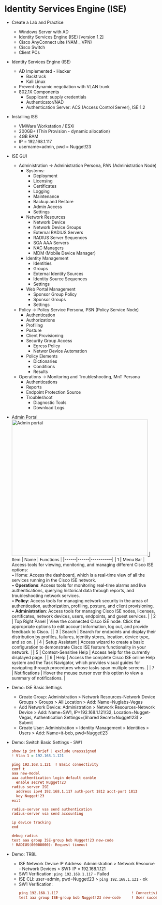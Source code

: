 # Identity Services Engine (ISE)

+ Create a Lab and Practice
    + Windows Server with AD
    + Identity Services Engine (ISE) [version 1.2]
    + Cisco AnyConnect uite (NAM _ VPN)
    + Cisco Switch
    + Client PCs

+ Identity Services Engine (ISE)
    + AD Implemented - Hacker
        + Backtrack
        + Kali Linux
    + Prevent dynamic negotiation with VLAN trunk
    + 802.1X Components
        + Supplicant: supply credentials
        + Authenticator/NAD
        + Authentication Server: ACS (Access Control Server), ISE 1.2

+ Installing ISE:
    + VMWare Workstation / ESXi
    + 200GB+ (Thin Provision - dynamic allocation)
    + 4GB RAM
    + IP = 192.168.1.117
    + username=admin, pwd = Nugget!23

+ ISE GUI
    + Administration -> Administration Persona, PAN (Administration Node)
        + Systems: 
            + Deployment
            + Licensing
            + Certificates
            + Logging
            + Maintenance
            + Backup and Restore
            + Admin Access
            + Settings
        + Network Resources
            + Network Device
            + Network Device Groups
            + External RADIUS Servers
            + RADIUS Server Sequences
            + SGA AAA Servers
            + NAC Managers
            + MDM (Mobile Device Manager)
        + Identity Management
            + Identities
            + Groups
            + External Identity Sources
            + Identity Source Sequences
            + Settings
        + Web Portal Management
            + Sponsor Group Policy
            + Sponsor Groups
            + Settings
    + Policy -> Policy Service Persona, PSN (Policy Service Node)
        + Authentication
        + Authorizations
        + Profiling
        + Posture
        + Client Provisioning
        + Security Group Access
            + Egress Policy
            + Networ Device Automation
        + Policy Elements
            + Dictionaries
            + Conditions
            + Results
    + Operations -> Monitoring and Troubleshooting, MnT Persona
        + Authentications
        + Reports
        + Endpoint Protection Source
        + Troubleshoot
            + Diagnostic Tools
            + Download Logs

+ Admin Portal
    <a href="https://www.cisco.com/c/en/us/td/docs/security/ise/1-2/user_guide/ise_user_guide/ise_ui_intro.html">
        <br/><img src="https://www.cisco.com/c/dam/en/us/td/i/300001-400000/300001-310000/303001-304000/303287.tif/_jcr_content/renditions/303287.jpg" alt="Admin portal" width="450">
    </a>
    | Item | Name | Functions |
    |------|------|-----------|
    | 1 | Menu Bar | Access tools for viewing, monitoring, and managing different Cisco ISE options: <br/>  • Home: Access the dashboard, which is a real-time view of all the services running in the Cisco ISE network. <br/> • __Operations__: Access tools for monitoring real-time alarms and live authentications, querying historical data through reports, and troubleshooting network services. <br/> • __Policy__: Access tools for managing network security in the areas of authentication, authorization, profiling, posture, and client provisioning. <br/>       • __Administration__: Access tools for managing Cisco ISE nodes, licenses, certificates, network devices, users, endpoints, and guest services. |
    | 2 | Top Right Panel | View the connected Cisco ISE node. Click the appropriate options to edit account information, log out, and provide feedback to Cisco. |
    | 3 | Search | Search for endpoints and display their distribution by profiles, failures, identity stores, location, device type, and so on. |
    | 4 | Setup Assistant | Access wizard to create a basic configuration to demonstrate Cisco ISE feature functionality in your network. |
    | 5 | Context-Sensitive Help | Access help for the currently displayed page. |
    | 6 | Help | Access the complete Cisco ISE online Help system and the Task Navigator, which provides visual guides for navigating through procedures whose tasks span multiple screens. |
    | 7 | Notifications | Hover the mouse cursor over this option to view a summary of notifications. |

+ Demo: ISE Basic Settings
    + Create Group: Administration > Network Resources-Network Device Groups > Groups > All Location > Add: Name=Nuglabs-Vegas
    + Add Network Device: Administration > Network Resources-Network Device > Add: Name=SW1, IP=192.168.1.121/32, Location=Nugget-Vegas, Authentication Settings=(Shared Secret=Nugget!23) > Submit
    + Create User: Administration > Identity Management > Identities > Users > Add: Name=it-bob, pwd=Nugget!23

+ Demo: Switch Basic Settings - SW1
    ```cfg
    show ip int brief | exclude unasssigned
    ! Vlan 1 = 192.168.1.121

    ping 192.168.1.121  ! Basic connectivity
    conf t
    aaa new-model
    aaa authentication login default eanble
      enable secret Nugget!23
    radius server ISE
      address ipv4 192.168.1.117 auth-port 1812 acct-port 1813
      key Nugget!23
    exit

    radius-server vsa send authentication
    radius-server vsa send accounting

    ip device tracking
    end

    debug radius
    test aaa group ISE-group bob Nugget!23 new-code
    ! RADIUS(00000000): Request timeout
    ```

+ Demo: TRBL
    + ISE Network Device IP Address: Administration > Network Resource - Network Devices > SW1: IP = 192.168.1.121
    + SW1 Verification: `ping 192.168.1.117` - Failed
    + ISE CLI: user=admin, pwd=Nugget!23 > `ping 192.168.1.121` - ok
    + SW1 Verification: 
        ```cfg
        ping 192.168.1.117                                  ! Connectivity w/ ISE ok
        test aaa group ISE-group bob Nugget!23 new-code     ! User successfully authenticated
        ```
    






